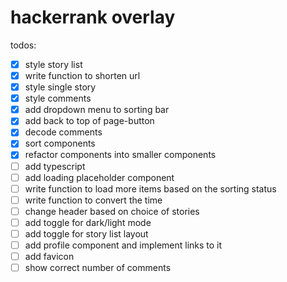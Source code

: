 # hackerrank overlay

todos:

- [x] style story list
- [x] write function to shorten url
- [x] style single story
- [x] style comments
- [x] add dropdown menu to sorting bar
- [x] add back to top of page-button
- [x] decode comments
- [x] sort components
- [x] refactor components into smaller components
- [ ] add typescript
- [ ] add loading placeholder component
- [ ] write function to load more items based on the sorting status
- [ ] write function to convert the time
- [ ] change header based on choice of stories
- [ ] add toggle for dark/light mode
- [ ] add toggle for story list layout
- [ ] add profile component and implement links to it
- [ ] add favicon
- [ ] show correct number of comments

